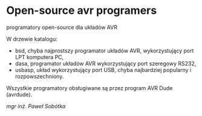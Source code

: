 # Open-source avr programers
programatory open-source dla układów AVR

W drzewie katalogu:
- bsd, chyba najprostszy programator układów AVR, wykorzystujący port LPT komputera PC,
- dasa, programator układów AVR wykorzystujący port szeregowy RS232,
- usbasp, układ wykorzystujący port USB, chyba najbardziej popularny i rozpowszechniony.

Wszystkie programatory obsługiwane są przez program AVR Dude (avrdude).

_mgr inż. Paweł Sobótka_
